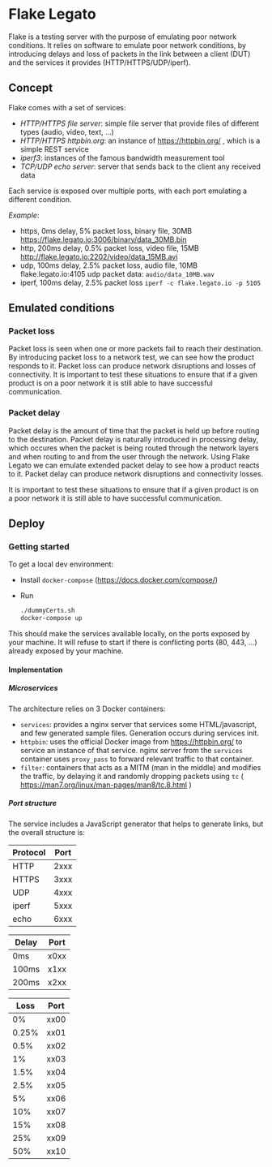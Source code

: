 # Flake Legato

Flake is a testing server with the purpose of emulating poor network conditions.
It relies on software to emulate poor network conditions, by introducing delays and loss of packets in the link between a client (DUT) and the services it provides (HTTP/HTTPS/UDP/iperf).

## Concept

Flake comes with a set of services:

- *HTTP/HTTPS file server*: simple file server that provide files of different types (audio, video, text, ...)
- *HTTP/HTTPS httpbin.org*: an instance of <https://httpbin.org/> , which is a simple REST service
- *iperf3*: instances of the famous bandwidth measurement tool
- *TCP/UDP echo server*: server that sends back to the client any received data

Each service is exposed over multiple ports, with each port emulating a different condition.

*Example*:

- https, 0ms delay, 5% packet loss, binary file, 30MB
  <https://flake.legato.io:3006/binary/data_30MB.bin>
- http, 200ms delay, 0.5% packet loss, video file, 15MB
  <http://flake.legato.io:2202/video/data_15MB.avi>
- udp, 100ms delay, 2.5% packet loss, audio file, 10MB
  flake.legato.io:4105
  udp packet data:
  `audio/data_10MB.wav`
- iperf, 100ms delay, 2.5% packet loss
  `iperf -c flake.legato.io -p 5105`

## Emulated conditions

### Packet loss

Packet loss is seen when one or more packets fail to reach their destination.
By introducing packet loss to a network test, we can see how the product responds to it.
Packet loss can produce network disruptions and losses of connectivity.
It is important to test these situations to ensure that if a given product is on a poor network it is still able to have successful communication.

### Packet delay

Packet delay is the amount of time that the packet is held up before routing to the destination.
Packet delay is naturally introduced in processing delay, which occures when the packet is being routed through the network layers and when routing to and from the user through the network.
Using Flake Legato we can emulate extended packet delay to see how a product reacts to it.
Packet delay can produce network disruptions and connectivity losses.

It is important to test these situations to ensure that if a given product is on a poor network it is still able to have successful communication.

## Deploy

### Getting started

To get a local dev environment:

- Install `docker-compose` (<https://docs.docker.com/compose/>)
- Run

  ```sh
  ./dummyCerts.sh
  docker-compose up
  ```

This should make the services available locally, on the ports exposed by your machine.
It will refuse to start if there is conflicting ports (80, 443, ...) already exposed by your machine.

#### Implementation

##### Microservices

The architecture relies on 3 Docker containers:

- `services`: provides a nginx server that services some HTML/javascript, and few generated sample files. Generation occurs during services init.
- `httpbin`: uses the official Docker image from https://httpbin.org/ to service an instance of that service. nginx server from the `services` container uses `proxy_pass` to forward relevant traffic to that container.
- `filter`: containers that acts as a MITM (man in the middle) and modifies the traffic, by delaying it and randomly dropping packets using `tc` ( <https://man7.org/linux/man-pages/man8/tc.8.html> )

##### Port structure

The service includes a JavaScript generator that helps to generate links, but the overall structure is:

| Protocol | Port |
|----------|------|
| HTTP     | 2xxx |
| HTTPS    | 3xxx |
| UDP      | 4xxx |
| iperf    | 5xxx |
| echo     | 6xxx |

| Delay | Port |
|-------|------|
| 0ms   | x0xx |
| 100ms | x1xx |
| 200ms | x2xx |

| Loss  | Port |
|-------|------|
| 0%    | xx00 |
| 0.25% | xx01 |
| 0.5%  | xx02 |
| 1%    | xx03 |
| 1.5%  | xx04 |
| 2.5%  | xx05 |
| 5%    | xx06 |
| 10%   | xx07 |
| 15%   | xx08 |
| 25%   | xx09 |
| 50%   | xx10 |
